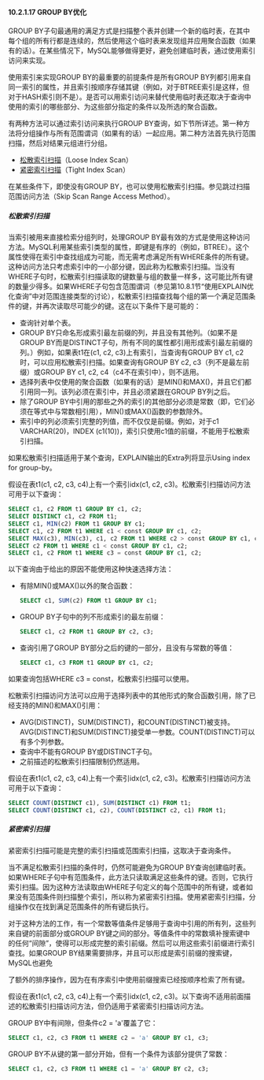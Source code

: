 #### 10.2.1.17 GROUP BY优化

GROUP BY子句最通用的满足方式是扫描整个表并创建一个新的临时表，在其中每个组的所有行都是连续的，然后使用这个临时表来发现组并应用聚合函数（如果有的话）。在某些情况下，MySQL能够做得更好，避免创建临时表，通过使用索引访问来实现。

使用索引来实现GROUP BY的最重要的前提条件是所有GROUP BY列都引用来自同一索引的属性，并且索引按顺序存储其键（例如，对于BTREE索引是这样，但对于HASH索引则不是）。是否可以用索引访问来替代使用临时表还取决于查询中使用的索引的哪些部分、为这些部分指定的条件以及所选的聚合函数。

有两种方法可以通过索引访问来执行GROUP BY查询，如下节所详述。第一种方法将分组操作与所有范围谓词（如果有的话）一起应用。第二种方法首先执行范围扫描，然后对结果元组进行分组。

- [松散索引扫描](#松散索引扫描)（Loose Index Scan）
- [紧密索引扫描](#紧密索引扫描)（Tight Index Scan）

在某些条件下，即使没有GROUP BY，也可以使用松散索引扫描。参见跳过扫描范围访问方法（Skip Scan Range Access Method）。

##### 松散索引扫描

当索引被用来直接检索分组列时，处理GROUP BY最有效的方式是使用这种访问方法。MySQL利用某些索引类型的属性，即键是有序的（例如，BTREE）。这个属性使得在索引中查找组成为可能，而无需考虑满足所有WHERE条件的所有键。这种访问方法只考虑索引中的一小部分键，因此称为松散索引扫描。当没有WHERE子句时，松散索引扫描读取的键数量与组的数量一样多，这可能比所有键的数量少得多。如果WHERE子句包含范围谓词（参见第10.8.1节“使用EXPLAIN优化查询”中对范围连接类型的讨论），松散索引扫描查找每个组的第一个满足范围条件的键，并再次读取尽可能少的键。这在以下条件下是可能的：

- 查询针对单个表。
- GROUP BY只命名形成索引最左前缀的列，并且没有其他列。（如果不是GROUP BY而是DISTINCT子句，所有不同的属性都引用形成索引最左前缀的列。）例如，如果表t1在(c1, c2, c3)上有索引，当查询有GROUP BY c1, c2时，可以应用松散索引扫描。如果查询有GROUP BY c2, c3（列不是最左前缀）或GROUP BY c1, c2, c4（c4不在索引中），则不适用。
- 选择列表中仅使用的聚合函数（如果有的话）是MIN()和MAX()，并且它们都引用同一列。该列必须在索引中，并且必须紧跟在GROUP BY列之后。
- 除了GROUP BY中引用的那些之外的索引的其他部分必须是常数（即，它们必须在等式中与常数相引用），MIN()或MAX()函数的参数除外。
- 索引中的列必须索引完整的列值，而不仅仅是前缀。例如，对于c1 VARCHAR(20)，INDEX (c1(10))，索引只使用c1值的前缀，不能用于松散索引扫描。

如果松散索引扫描适用于某个查询，EXPLAIN输出的Extra列将显示Using index for group-by。

假设在表t1(c1, c2, c3, c4)上有一个索引idx(c1, c2, c3)。松散索引扫描访问方法可用于以下查询：

```sql
SELECT c1, c2 FROM t1 GROUP BY c1, c2;
SELECT DISTINCT c1, c2 FROM t1;
SELECT c1, MIN(c2) FROM t1 GROUP BY c1;
SELECT c1, c2 FROM t1 WHERE c1 < const GROUP BY c1, c2;
SELECT MAX(c3), MIN(c3), c1, c2 FROM t1 WHERE c2 > const GROUP BY c1, c2;
SELECT c2 FROM t1 WHERE c1 < const GROUP BY c1, c2;
SELECT c1, c2 FROM t1 WHERE c3 = const GROUP BY c1, c2;
```

以下查询由于给出的原因不能使用这种快速选择方法：

- 有除MIN()或MAX()以外的聚合函数：

    ```sql
    SELECT c1, SUM(c2) FROM t1 GROUP BY c1;
    ```

- GROUP BY子句中的列不形成索引的最左前缀：

    ```sql
    SELECT c1, c2 FROM t1 GROUP BY c2, c3;
    ```

- 查询引用了GROUP BY部分之后的键的一部分，且没有与常数的等值：

    ```sql
    SELECT c1, c3 FROM t1 GROUP BY c1, c2;
    ```

如果查询包括WHERE c3 = const，松散索引扫描可以使用。

松散索引扫描访问方法可以应用于选择列表中的其他形式的聚合函数引用，除了已经支持的MIN()和MAX()引用：

- AVG(DISTINCT)，SUM(DISTINCT)，和COUNT(DISTINCT)被支持。AVG(DISTINCT)和SUM(DISTINCT)接受单一参数。COUNT(DISTINCT)可以有多个列参数。
- 查询中不能有GROUP BY或DISTINCT子句。
- 之前描述的松散索引扫描限制仍然适用。

假设在表t1(c1, c2, c3, c4)上有一个索引idx(c1, c2, c3)。松散索引扫描访问方法可用于以下查询：

```sql
SELECT COUNT(DISTINCT c1), SUM(DISTINCT c1) FROM t1;
SELECT COUNT(DISTINCT c1, c2), COUNT(DISTINCT c2, c1) FROM t1;
```

##### 紧密索引扫描

紧密索引扫描可能是完整的索引扫描或范围索引扫描，这取决于查询条件。

当不满足松散索引扫描的条件时，仍然可能避免为GROUP BY查询创建临时表。如果WHERE子句中有范围条件，此方法只读取满足这些条件的键。否则，它执行索引扫描。因为这种方法读取由WHERE子句定义的每个范围中的所有键，或者如果没有范围条件则扫描整个索引，所以称为紧密索引扫描。使用紧密索引扫描，分组操作仅在找到满足范围条件的所有键后执行。

对于这种方法的工作，有一个常数等值条件足够用于查询中引用的所有列，这些列来自键的前面部分或GROUP BY键之间的部分。等值条件中的常数填补搜索键中的任何“间隙”，使得可以形成完整的索引前缀。然后可以用这些索引前缀进行索引查找。如果GROUP BY结果需要排序，并且可以形成是索引前缀的搜索键，MySQL也避免

了额外的排序操作，因为在有序索引中使用前缀搜索已经按顺序检索了所有键。

假设在表t1(c1, c2, c3, c4)上有一个索引idx(c1, c2, c3)。以下查询不适用前面描述的松散索引扫描访问方法，但仍适用于紧密索引扫描访问方法。

GROUP BY中有间隙，但条件c2 = 'a'覆盖了它：

```sql
SELECT c1, c2, c3 FROM t1 WHERE c2 = 'a' GROUP BY c1, c3;
```

GROUP BY不从键的第一部分开始，但有一个条件为该部分提供了常数：

```sql
SELECT c1, c2, c3 FROM t1 WHERE c1 = 'a' GROUP BY c2, c3;
```